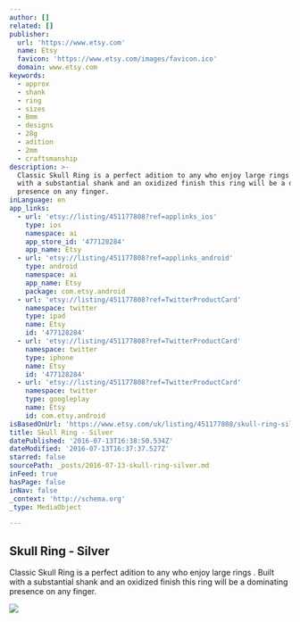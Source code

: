 ```yaml
---
author: []
related: []
publisher:
  url: 'https://www.etsy.com'
  name: Etsy
  favicon: 'https://www.etsy.com/images/favicon.ico'
  domain: www.etsy.com
keywords:
  - approx
  - shank
  - ring
  - sizes
  - 8mm
  - designs
  - 28g
  - adition
  - 2mm
  - craftsmanship
description: >-
  Classic Skull Ring is a perfect adition to any who enjoy large rings . Built
  with a substantial shank and an oxidized finish this ring will be a dominating
  presence on any finger.
inLanguage: en
app_links:
  - url: 'etsy://listing/451177808?ref=applinks_ios'
    type: ios
    namespace: ai
    app_store_id: '477128284'
    app_name: Etsy
  - url: 'etsy://listing/451177808?ref=applinks_android'
    type: android
    namespace: ai
    app_name: Etsy
    package: com.etsy.android
  - url: 'etsy://listing/451177808?ref=TwitterProductCard'
    namespace: twitter
    type: ipad
    name: Etsy
    id: '477128284'
  - url: 'etsy://listing/451177808?ref=TwitterProductCard'
    namespace: twitter
    type: iphone
    name: Etsy
    id: '477128284'
  - url: 'etsy://listing/451177808?ref=TwitterProductCard'
    namespace: twitter
    type: googleplay
    name: Etsy
    id: com.etsy.android
isBasedOnUrl: 'https://www.etsy.com/uk/listing/451177808/skull-ring-silver'
title: Skull Ring - Silver
datePublished: '2016-07-13T16:38:50.534Z'
dateModified: '2016-07-13T16:37:37.527Z'
starred: false
sourcePath: _posts/2016-07-13-skull-ring-silver.md
inFeed: true
hasPage: false
inNav: false
_context: 'http://schema.org'
_type: MediaObject

---
```

<article style=""><h1>Skull Ring - Silver</h1><p>Classic Skull Ring is a perfect adition to any who enjoy large rings . Built with a substantial shank and an oxidized finish this ring will be a dominating presence on any finger.</p><img src="https://img0.etsystatic.com/111/0/11511789/il_570xN.1007134500_m4yr.jpg" /></article>